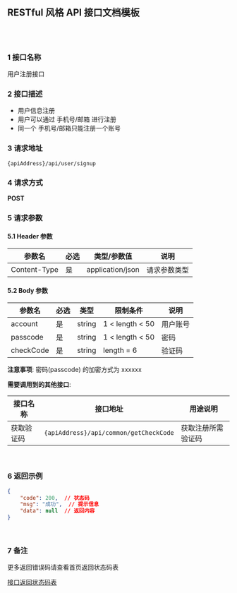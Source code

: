 ## RESTful 风格 API 接口文档模板  


​    
​    

### 1 接口名称  

用户注册接口    

### 2 接口描述    

- 用户信息注册  
- 用户可以通过 手机号/邮箱 进行注册  
- 同一个 手机号/邮箱只能注册一个账号  

### 3 请求地址  

`{apiAddress}/api/user/signup`  

### 4 请求方式  

**POST**  

### 5 请求参数  

#### 5.1 Header 参数  

| 参数名       | 必选 | 类型/参数值      | 说明         |
| ------------ | ---- | ---------------- | ------------ |
| Content-Type | 是   | application/json | 请求参数类型 |

#### 5.2 Body 参数  

| 参数名    | 必选 | 类型   | 限制条件        | 说明     |
| --------- | ---- | ------ | --------------- | -------- |
| account   | 是   | string | 1 < length < 50 | 用户账号 |
| passcode  | 是   | string | 1 < length < 50 | 密码     |
| checkCode | 是   | string | length = 6      | 验证码   |

**注意事项**: 密码(passcode) 的加密方式为 xxxxxx  

**需要调用到的其他接口**:  

| 接口名称   | 接口地址                               | 用途说明           |
| ---------- | -------------------------------------- | ------------------ |
| 获取验证码 | `{apiAddress}/api/common/getCheckCode` | 获取注册所需验证码 |

​    

### 6 返回示例  

```json
{
    "code": 200,  // 状态码
    "msg": "成功",  // 提示信息
    "data": null  // 返回内容
}
```

​    

### 7 备注  

更多返回错误码请查看首页返回状态码表  

[接口返回状态码表](URL/for/api/responseCode/table)  







